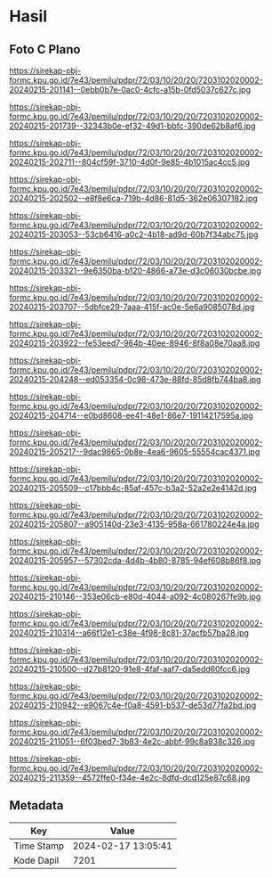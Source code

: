 # Hasil

## Foto C Plano

https://sirekap-obj-formc.kpu.go.id/7e43/pemilu/pdpr/72/03/10/20/20/7203102020002-20240215-201141--0ebb0b7e-0ac0-4cfc-a15b-0fd5037c627c.jpg

https://sirekap-obj-formc.kpu.go.id/7e43/pemilu/pdpr/72/03/10/20/20/7203102020002-20240215-201739--32343b0e-ef32-49d1-bbfc-390de62b8af6.jpg

https://sirekap-obj-formc.kpu.go.id/7e43/pemilu/pdpr/72/03/10/20/20/7203102020002-20240215-202711--804cf59f-3710-4d0f-9e85-4b1015ac4cc5.jpg

https://sirekap-obj-formc.kpu.go.id/7e43/pemilu/pdpr/72/03/10/20/20/7203102020002-20240215-202502--e8f8e6ca-719b-4d86-81d5-362e06307182.jpg

https://sirekap-obj-formc.kpu.go.id/7e43/pemilu/pdpr/72/03/10/20/20/7203102020002-20240215-203053--53cb6416-a0c2-4b18-ad9d-60b7f34abc75.jpg

https://sirekap-obj-formc.kpu.go.id/7e43/pemilu/pdpr/72/03/10/20/20/7203102020002-20240215-203321--9e6350ba-b120-4866-a73e-d3c06030bcbe.jpg

https://sirekap-obj-formc.kpu.go.id/7e43/pemilu/pdpr/72/03/10/20/20/7203102020002-20240215-203707--5dbfce29-7aaa-415f-ac0e-5e6a9085078d.jpg

https://sirekap-obj-formc.kpu.go.id/7e43/pemilu/pdpr/72/03/10/20/20/7203102020002-20240215-203922--fe53eed7-964b-40ee-8946-8f8a08e70aa8.jpg

https://sirekap-obj-formc.kpu.go.id/7e43/pemilu/pdpr/72/03/10/20/20/7203102020002-20240215-204248--ed053354-0c98-473e-88fd-85d8fb744ba8.jpg

https://sirekap-obj-formc.kpu.go.id/7e43/pemilu/pdpr/72/03/10/20/20/7203102020002-20240215-204714--e0bd8608-ee41-48e1-86e7-19114217595a.jpg

https://sirekap-obj-formc.kpu.go.id/7e43/pemilu/pdpr/72/03/10/20/20/7203102020002-20240215-205217--9dac9865-0b8e-4ea6-9605-55554cac4371.jpg

https://sirekap-obj-formc.kpu.go.id/7e43/pemilu/pdpr/72/03/10/20/20/7203102020002-20240215-205509--c17bbb4c-85af-457c-b3a2-52a2e2e4142d.jpg

https://sirekap-obj-formc.kpu.go.id/7e43/pemilu/pdpr/72/03/10/20/20/7203102020002-20240215-205807--a905140d-23e3-4135-958a-661780224e4a.jpg

https://sirekap-obj-formc.kpu.go.id/7e43/pemilu/pdpr/72/03/10/20/20/7203102020002-20240215-205957--57302cda-4d4b-4b80-8785-94ef608b86f8.jpg

https://sirekap-obj-formc.kpu.go.id/7e43/pemilu/pdpr/72/03/10/20/20/7203102020002-20240215-210146--353e06cb-e80d-4044-a092-4c080267fe9b.jpg

https://sirekap-obj-formc.kpu.go.id/7e43/pemilu/pdpr/72/03/10/20/20/7203102020002-20240215-210314--a66f12e1-c38e-4f98-8c81-37acfb57ba28.jpg

https://sirekap-obj-formc.kpu.go.id/7e43/pemilu/pdpr/72/03/10/20/20/7203102020002-20240215-210500--d27b8120-91e8-4faf-aaf7-da5edd60fcc6.jpg

https://sirekap-obj-formc.kpu.go.id/7e43/pemilu/pdpr/72/03/10/20/20/7203102020002-20240215-210942--e9067c4e-f0a8-4591-b537-de53d77fa2bd.jpg

https://sirekap-obj-formc.kpu.go.id/7e43/pemilu/pdpr/72/03/10/20/20/7203102020002-20240215-211051--6f03bed7-3b83-4e2c-abbf-99c8a938c326.jpg

https://sirekap-obj-formc.kpu.go.id/7e43/pemilu/pdpr/72/03/10/20/20/7203102020002-20240215-211359--4572ffe0-f34e-4e2c-8dfd-dcd125e87c68.jpg


## Metadata

| Key        | Value               |
| ---------- | ------------------- |
| Time Stamp | 2024-02-17 13:05:41 |
| Kode Dapil | 7201                |



